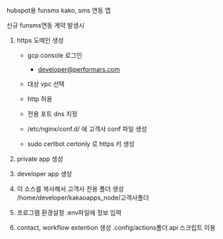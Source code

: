 hubspot용 funsms kako, sms 연동 앱

신규 funsms연동 계약 발생시 

1. https 도메인 생성
   - gcp console 로그인
     - developer@performars.com
     
   - 대상 vpc 선택
   - http 허용
   - 전용 포트 dns 지정
   - /etc/nginx/conf.d/ 에 고객사 conf 파일 생성
   - sudo certbot certonly 로 https 키 생성
   
3. private app 생성
   
5. developer app 생성
   
6. 이 소스를 복사해서 고객사 전용 폴더 생성
   /home/developer/kakaoapps_node/고객사폴더
   
7. 프로그램 환경설정
   .env파일에 정보 입력

9. contact, workflow extention 생성
   .config/actions폴더 api 스크립트 이용



